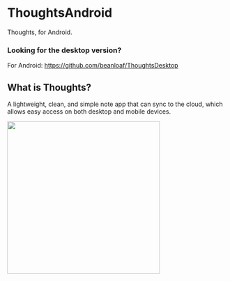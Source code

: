 # ThoughtsAndroid
Thoughts, for Android.


### Looking for the desktop version?
For Android: https://github.com/beanloaf/ThoughtsDesktop


## What is Thoughts?
A lightweight, clean, and simple note app that can sync to the cloud, which allows easy access on both desktop and mobile devices. 
  




<img src="https://github.com/beanloaf/ThoughtsAndroid/assets/103211131/001918f1-faed-413b-8e33-2fddaf4b633e" width="350">

